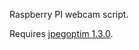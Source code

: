 Raspberry PI webcam script.

Requires [jpegoptim 1.3.0](http://www.kokkonen.net/tjko/projects.html).
